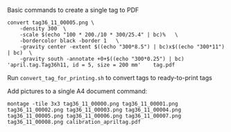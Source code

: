 Basic commands to create a single tag to PDF

```
convert tag36_11_00005.png \    
    -density 300  \
    -scale $(echo "100 * 200./10 * 300/25.4" | bc)%   \
    -bordercolor black -border 1   \
    -gravity center -extent $((echo "300*8.5") | bc)x$((echo "300*11") | bc)  \ 
    -gravity south -annotate +0+$((echo "300*0.25") | bc) 'april.tag.Tag36h11, id = 5, size = 200 mm'    tag.pdf
```

Run `convert_tag_for_printing.sh` to convert tags to ready-to-print tags

Add pictures to a single A4 document command:

```
montage -tile 3x3 tag36_11_00000.png tag36_11_00001.png tag36_11_00002.png tag36_11_00003.png tag36_11_00004.png tag36_11_00005.png tag36_11_00006.png tag36_11_00007.png tag36_11_00008.png calibration_apriltag.pdf
```